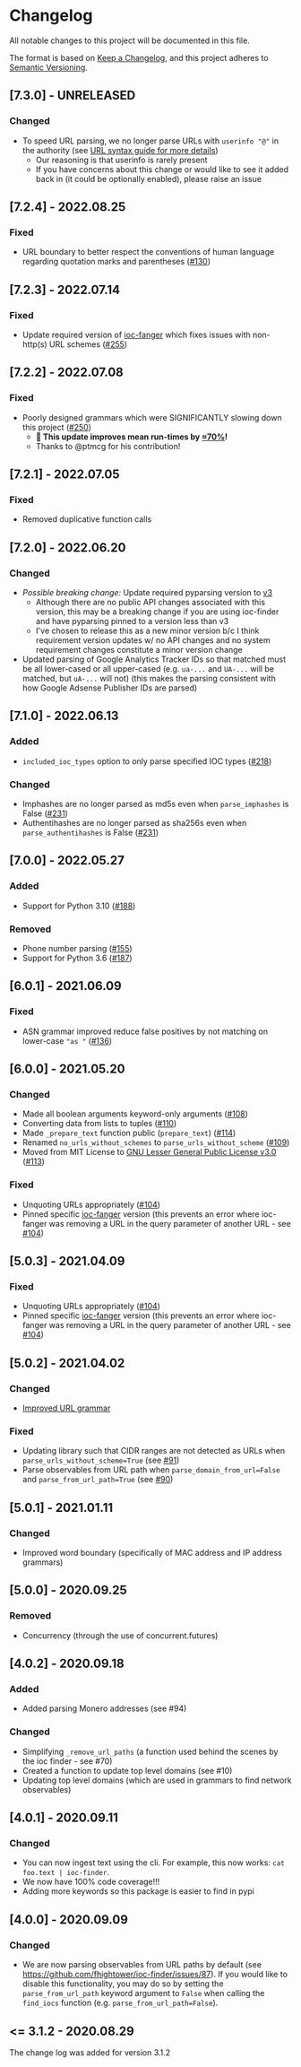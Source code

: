 # Changelog

All notable changes to this project will be documented in this file.

The format is based on [Keep a Changelog](https://keepachangelog.com/en/1.0.0/), and this project adheres to [Semantic Versioning](https://semver.org/).

## [7.3.0] - UNRELEASED

### Changed

- To speed URL parsing, we no longer parse URLs with `userinfo "@"` in the authority (see [URL syntax guide for more details](https://en.wikipedia.org/wiki/URL#Syntax))
  - Our reasoning is that userinfo is rarely present
  - If you have concerns about this change or would like to see it added back in (it could be optionally enabled), please raise an issue

## [7.2.4] - 2022.08.25

### Fixed

- URL boundary to better respect the conventions of human language regarding quotation marks and parentheses ([#130](https://github.com/fhightower/ioc-finder/issues/130))

## [7.2.3] - 2022.07.14

### Fixed

- Update required version of [ioc-fanger](https://github.com/ioc-fang/ioc-fanger) which fixes issues with non-http(s) URL schemes ([#255](https://github.com/fhightower/ioc-finder/issues/255))

## [7.2.2] - 2022.07.08

### Fixed

- Poorly designed grammars which were SIGNIFICANTLY slowing down this project ([#250](https://github.com/fhightower/ioc-finder/pull/250))
  - **🎉 This update improves mean run-times by [≈70%](https://github.com/fhightower/ioc-finder/pull/253/files#diff-8e67b346e4b32f0cd637dbd271c16ab649c05fdf6aa7fe443cc85c0d8ca6ad07R149)!**
  - Thanks to @ptmcg for his contribution!

## [7.2.1] - 2022.07.05

### Fixed

- Removed duplicative function calls

## [7.2.0] - 2022.06.20

### Changed

- *Possible breaking change:* Update required pyparsing version to [v3](https://github.com/pyparsing/pyparsing/blob/966d6fded149c6c11993746b0d72166bc04e4504/CHANGES#L49)
  - Although there are no public API changes associated with this version, this may be a breaking change if you are using ioc-finder and have pyparsing pinned to a version less than v3
  - I've chosen to release this as a new minor version b/c I think requirement version updates w/ no API changes and no system requirement changes constitute a minor version change
- Updated parsing of Google Analytics Tracker IDs so that matched must be all lower-cased or all upper-cased (e.g. `ua-...` and `UA-...` will be matched, but `uA-...` will not)  (this makes the parsing consistent with how Google Adsense Publisher IDs are parsed)

## [7.1.0] - 2022.06.13

### Added

- `included_ioc_types` option to only parse specified IOC types ([#218](https://github.com/fhightower/ioc-finder/issues/218))

### Changed

- Imphashes are no longer parsed as md5s even when `parse_imphashes` is False ([#231](https://github.com/fhightower/ioc-finder/issues/231))
- Authentihashes are no longer parsed as sha256s even when `parse_authentihashes` is False ([#231](https://github.com/fhightower/ioc-finder/issues/231))

## [7.0.0] - 2022.05.27

### Added

- Support for Python 3.10 ([#188](https://github.com/fhightower/ioc-finder/issues/188))

### Removed

- Phone number parsing ([#155](https://github.com/fhightower/ioc-finder/issues/155))
- Support for Python 3.6 ([#187](https://github.com/fhightower/ioc-finder/issues/187))

## [6.0.1] - 2021.06.09

### Fixed

- ASN grammar improved reduce false positives by not matching on lower-case `"as "` ([#136](https://github.com/fhightower/ioc-finder/issues/136))

## [6.0.0] - 2021.05.20

### Changed

- Made all boolean arguments keyword-only arguments ([#108](https://github.com/fhightower/ioc-finder/issues/108))
- Converting data from lists to tuples ([#110](https://github.com/fhightower/ioc-finder/issues/110))
- Made `_prepare_text` function public (`prepare_text`) ([#114](https://github.com/fhightower/ioc-finder/issues/114))
- Renamed `no_urls_without_schemes` to `parse_urls_without_scheme` ([#109](https://github.com/fhightower/ioc-finder/issues/109))
- Moved from MIT License to [GNU Lesser General Public License v3.0](https://choosealicense.com/licenses/lgpl-3.0/) ([#113](https://github.com/fhightower/ioc-finder/issues/113))

### Fixed

- Unquoting URLs appropriately ([#104](https://github.com/fhightower/ioc-finder/issues/104))
- Pinned specific [ioc-fanger](https://github.com/ioc-fang/ioc-fanger) version (this prevents an error where ioc-fanger was removing a URL in the query parameter of another URL - see [#104](https://github.com/fhightower/ioc-finder/issues/104))

## [5.0.3] - 2021.04.09

### Fixed

- Unquoting URLs appropriately ([#104](https://github.com/fhightower/ioc-finder/issues/104))
- Pinned specific [ioc-fanger](https://github.com/ioc-fang/ioc-fanger) version (this prevents an error where ioc-fanger was removing a URL in the query parameter of another URL - see [#104](https://github.com/fhightower/ioc-finder/issues/104))

## [5.0.2] - 2021.04.02

### Changed

- [Improved URL grammar](https://github.com/fhightower/ioc-finder/commit/e3025c1a578663f693e7aa7947ac56e577dde0e9)

### Fixed

- Updating library such that CIDR ranges are not detected as URLs when `parse_urls_without_scheme=True` (see [#91](https://github.com/fhightower/ioc-finder/issues/91))
- Parse observables from URL path when `parse_domain_from_url=False` and `parse_from_url_path=True` (see [#90](https://github.com/fhightower/ioc-finder/issues/90))

## [5.0.1] - 2021.01.11

### Changed

- Improved word boundary (specifically of MAC address and IP address grammars)

## [5.0.0] - 2020.09.25

### Removed

- Concurrency (through the use of concurrent.futures)

## [4.0.2] - 2020.09.18

### Added

- Added parsing Monero addresses (see #94)

### Changed

- Simplifying `_remove_url_paths` (a function used behind the scenes by the ioc finder - see #70)
- Created a function to update top level domains (see #10)
- Updating top level domains (which are used in grammars to find network observables)

## [4.0.1] - 2020.09.11

### Changed

- You can now ingest text using the cli. For example, this now works: `cat foo.text | ioc-finder`.
- We now have 100% code coverage!!!
- Adding more keywords so this package is easier to find in pypi

## [4.0.0] - 2020.09.09

### Changed

- We are now parsing observables from URL paths by default (see https://github.com/fhightower/ioc-finder/issues/87). If you would like to disable this functionality, you may do so by setting the `parse_from_url_path` keyword argument to `False` when calling the `find_iocs` function (e.g. `parse_from_url_path=False`).

## <= 3.1.2 - 2020.08.29

The change log was added for version 3.1.2
